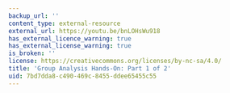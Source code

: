 ```yaml
---
backup_url: ''
content_type: external-resource
external_url: https://youtu.be/bnLOHsWu918
has_external_licence_warning: true
has_external_license_warning: true
is_broken: ''
license: https://creativecommons.org/licenses/by-nc-sa/4.0/
title: 'Group Analysis Hands-On: Part 1 of 2'
uid: 7bd7dda8-c490-469c-8455-ddee65455c55
---
```

